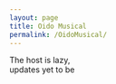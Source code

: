 ```yaml
---
layout: page
title: Oido Musical
permalink: /OidoMusical/
---
```


The host is lazy,  
updates yet to be